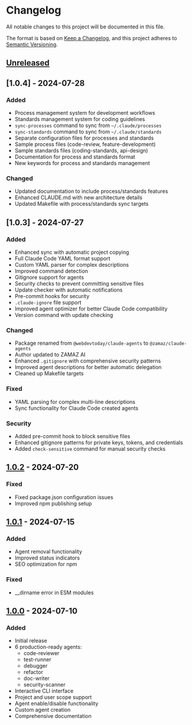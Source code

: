 # Changelog

All notable changes to this project will be documented in this file.

The format is based on [Keep a Changelog](https://keepachangelog.com/en/1.0.0/),
and this project adheres to [Semantic Versioning](https://semver.org/spec/v2.0.0.html).

## [Unreleased]

## [1.0.4] - 2024-07-28

### Added
- Process management system for development workflows
- Standards management system for coding guidelines
- `sync-processes` command to sync from `~/.claude/processes`
- `sync-standards` command to sync from `~/.claude/standards`
- Separate configuration files for processes and standards
- Sample process files (code-review, feature-development)
- Sample standards files (coding-standards, api-design)
- Documentation for process and standards format
- New keywords for process and standards management

### Changed
- Updated documentation to include process/standards features
- Enhanced CLAUDE.md with new architecture details
- Updated Makefile with process/standards sync targets

## [1.0.3] - 2024-07-27

### Added
- Enhanced sync with automatic project copying
- Full Claude Code YAML format support
- Custom YAML parser for complex descriptions
- Improved command detection
- Gitignore support for agents
- Security checks to prevent committing sensitive files
- Update checker with automatic notifications
- Pre-commit hooks for security
- `.claude-ignore` file support
- Improved agent optimizer for better Claude Code compatibility
- Version command with update checking

### Changed
- Package renamed from `@webdevtoday/claude-agents` to `@zamaz/claude-agents`
- Author updated to ZAMAZ AI
- Enhanced `.gitignore` with comprehensive security patterns
- Improved agent descriptions for better automatic delegation
- Cleaned up Makefile targets

### Fixed
- YAML parsing for complex multi-line descriptions
- Sync functionality for Claude Code created agents

### Security
- Added pre-commit hook to block sensitive files
- Enhanced gitignore patterns for private keys, tokens, and credentials
- Added `check-sensitive` command for manual security checks

## [1.0.2] - 2024-07-20

### Fixed
- Fixed package.json configuration issues
- Improved npm publishing setup

## [1.0.1] - 2024-07-15

### Added
- Agent removal functionality
- Improved status indicators
- SEO optimization for npm

### Fixed
- __dirname error in ESM modules

## [1.0.0] - 2024-07-10

### Added
- Initial release
- 6 production-ready agents:
  - code-reviewer
  - test-runner
  - debugger
  - refactor
  - doc-writer
  - security-scanner
- Interactive CLI interface
- Project and user scope support
- Agent enable/disable functionality
- Custom agent creation
- Comprehensive documentation

[Unreleased]: https://github.com/yourusername/sub-agents/compare/v1.0.2...HEAD
[1.0.2]: https://github.com/yourusername/sub-agents/compare/v1.0.1...v1.0.2
[1.0.1]: https://github.com/yourusername/sub-agents/compare/v1.0.0...v1.0.1
[1.0.0]: https://github.com/yourusername/sub-agents/releases/tag/v1.0.0
